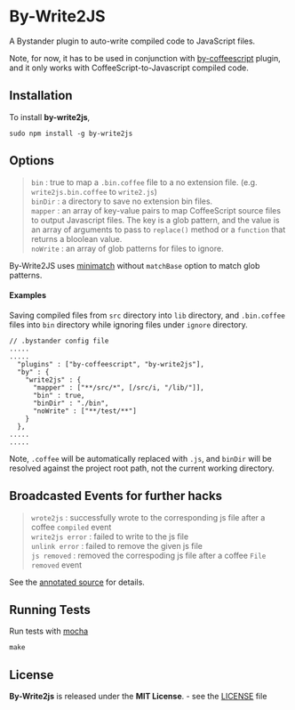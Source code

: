 By-Write2JS
===========

A Bystander plugin to auto-write compiled code to JavaScript files.

Note, for now, it has to be used in conjunction with [by-coffeescript](http://tomoio.github.com/by-coffeescript/) plugin, and it only works with CoffeeScript-to-Javascript compiled code.

Installation
------------

To install **by-write2js**,

    sudo npm install -g by-write2js

Options
-------

> `bin` : true to map a `.bin.coffee` file to a no extension file. (e.g. `write2js.bin.coffee` to `write2.js`)  
> `binDir` : a directory to save  no extension bin files.  
> `mapper` : an array of key-value pairs to map CoffeeScript source files to output Javascript files. The key is a glob pattern, and the value is an array of arguments to pass to `replace()` method or a `function` that returns a bloolean value.  
> `noWrite` : an array of glob patterns for files to ignore.

By-Write2JS uses [minimatch](https://github.com/isaacs/minimatch) without `matchBase` option to match glob patterns.  

#### Examples

Saving compiled files from `src` directory into `lib` directory, and `.bin.coffee` files into `bin` directory while ignoring files under `ignore` directory.

    // .bystander config file
	.....
	.....
      "plugins" : ["by-coffeescript", "by-write2js"],
      "by" : {
        "write2js" : {
          "mapper" : ["**/src/*", [/src/i, "/lib/"]],
          "bin" : true,
          "binDir" : "./bin",
          "noWrite" : ["**/test/**"]
        }
      },
    .....
	.....

Note, `.coffee` will be automatically replaced with `.js`, and `binDir` will be resolved against the project root path, not the current working directory.

Broadcasted Events for further hacks
------------------------

> `wrote2js` : successfully wrote to the corresponding js file after a coffee `compiled` event  
> `write2js error` : failed to write to the js file  
> `unlink error` : failed to remove the given js file  
> `js removed` : removed the correspoding js file after a coffee `File removed` event  

See the [annotated source](docs/by-write2js.html) for details.

Running Tests
-------------

Run tests with [mocha](http://visionmedia.github.com/mocha/)

    make
	
License
-------
**By-Write2js** is released under the **MIT License**. - see the [LICENSE](https://raw.github.com/tomoio/by-write2js/master/LICENSE) file

